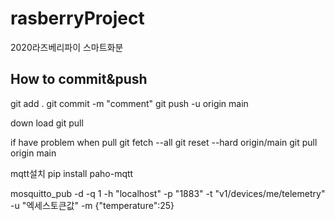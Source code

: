 # rasberryProject
2020라즈베리파이 스마트화분

<H2>How to commit&push</H2>
git add .
git commit -m "comment"
git push -u origin main

down load 
git pull

if have problem when pull
git fetch --all
git reset --hard origin/main
git pull origin main

mqtt설치
 pip install paho-mqtt

 mosquitto_pub -d -q 1 -h "localhost" -p "1883" -t "v1/devices/me/telemetry" -u "엑세스토큰값" -m {"temperature":25}